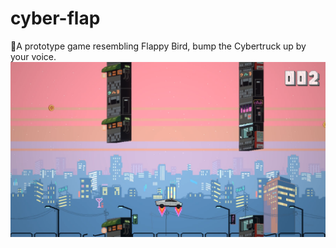 # cyber-flap
:truck:A prototype game resembling Flappy Bird, bump the Cybertruck up by your voice.
![cover](/images/cover.png "cover")

